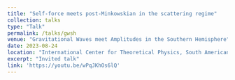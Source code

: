 ```yaml
---
title: "Self-force meets post-Minkowskian in the scattering regime"
collection: talks
type: "Talk"
permalink: /talks/gwsh
venue: "Gravitational Waves meet Amplitudes in the Southern Hemisphere"
date: 2023-08-24
location: "International Center for Theoretical Physics, South American Institute for Fundamental Research."
excerpt: "Invited talk"
link: 'https://youtu.be/wPqJKhOs6lQ'
---
```

